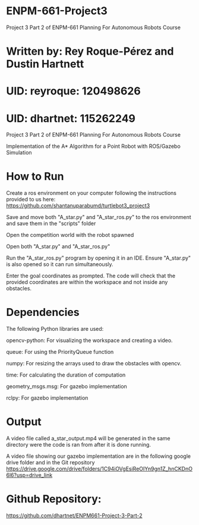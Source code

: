 # ENPM-661-Project3
Project 3 Part 2 of ENPM-661 Planning For Autonomous Robots Course
# Written by: Rey Roque-Pérez and Dustin Hartnett
# UID: reyroque: 120498626
# UID: dhartnet: 115262249
Project 3 Part 2 of ENPM-661 Planning For Autonomous Robots Course

Implementation of the A* Algorithm for a Point Robot with ROS/Gazebo Simulation

# How to Run
Create a ros environment on your computer following the instructions provided to us here: https://github.com/shantanuparabumd/turtlebot3_project3

Save and move both "A_star.py" and "A_star_ros.py" to the ros environment and save them in the "scripts" folder

Open the competition world with the robot spawned

Open both "A_star.py" and "A_star_ros.py"

Run the "A_star_ros.py" program by opening it in an IDE. Ensure "A_star.py" is also opened so it can run simultaneously. 

Enter the goal coordinates as prompted. The code will check that the provided coordinates are within the workspace and not inside any obstacles.

# Dependencies
The following Python libraries are used:

opencv-python: For visualizing the workspace and creating a video.

queue: For using the PriorityQueue function

numpy: For resizing the arrays used to draw the obstacles with opencv.

time: For calculating the duration of computation

geometry_msgs.msg: For gazebo implementation

rclpy: For gazebo implementation

# Output
A video file called a_star_output.mp4 will be generated in the same directory were the code is ran from after it is done running.

A video file showing our gazebo implementation are in the following google drive folder and in the Git repository
https://drive.google.com/drive/folders/1C94iOVgEsiReOIYn9gn1Z_hnCKDnO6l6?usp=drive_link 

# Github Repository: 
https://github.com/dhartnet/ENPM661-Project-3-Part-2 

